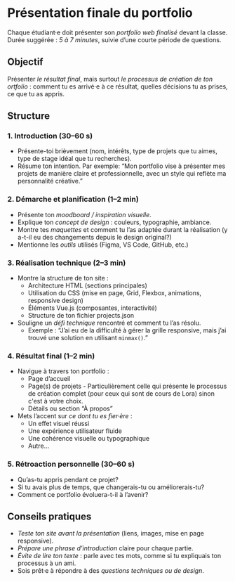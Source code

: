 # Présentation finale du portfolio

Chaque étudiant·e doit présenter son *portfolio web finalisé* devant la classe.  
Durée suggérée : *5 à 7 minutes*, suivie d’une courte période de questions.

## Objectif

Présenter *le résultat final*, mais surtout *le processus de création de ton ortfolio* : comment tu es arrivé·e à ce résultat, quelles décisions tu as prises, ce que tu as appris.

## Structure

### 1. Introduction (30–60 s)

- Présente-toi brièvement (nom, intérêts, type de projets que tu aimes, type de stage idéal que tu recherches).
- Résume ton intention. Par exemple: “Mon portfolio vise à présenter mes projets de manière claire et professionnelle, avec un style qui reflète ma personnalité créative.”

### 2. Démarche et planification (1–2 min)

- Présente ton *moodboard / inspiration visuelle*.
- Explique ton *concept de design* : couleurs, typographie, ambiance.
- Montre tes *maquettes* et comment tu l’as adaptée durant la réalisation (y a-t-il eu des changements depuis le design original?)
- Mentionne les *outils* utilisés (Figma, VS Code, GitHub, etc.)

### 3. Réalisation technique (2–3 min)

- Montre la structure de ton site :
  - Architecture HTML (sections principales)
  - Utilisation du CSS (mise en page, Grid, Flexbox, animations, responsive design)
  - Éléments Vue.js (composantes, interactivité)
  - Structure de ton fichier projects.json
- Souligne un *défi technique* rencontré et comment tu l’as résolu.
  - Exemple : “J’ai eu de la difficulté à gérer la grille responsive, mais j’ai trouvé une solution en utilisant `minmax()`.”

### 4. Résultat final (1–2 min)

- Navigue à travers ton portfolio :
  - Page d’accueil
  - Page(s) de projets - Particulièrement celle qui présente le processus de création complet (pour ceux qui sont de cours de Lora) sinon c'est à votre choix.
  - Détails ou section “À propos”
- Mets l’accent sur *ce dont tu es fier·ère* :
  - Un effet visuel réussi
  - Une expérience utilisateur fluide
  - Une cohérence visuelle ou typographique
  - Autre...

### 5. Rétroaction personnelle (30–60 s)

- Qu’as-tu appris pendant ce projet?
- Si tu avais plus de temps, que changerais-tu ou améliorerais-tu?
- Comment ce portfolio évoluera-t-il à l’avenir?

## Conseils pratiques

- *Teste ton site avant la présentation* (liens, images, mise en page responsive).
- *Prépare une phrase d’introduction* claire pour chaque partie.
- *Évite de lire ton texte* : parle avec tes mots, comme si tu expliquais ton processus à un ami.
- Sois prêt·e à répondre à des *questions techniques ou de design*.
